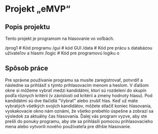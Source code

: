 # Projekt „eMVP“

## Popis projektu

Tento projekt je programom na hlasovanie vo voľbách.

/prog1 # Kód programu
/gui # kód GUI
/data # Kód pre prácu s databázou užívateľov a hlasmi
/logic # Kód pre programovú logiku
о
## Spôsob práce
Pre správne používanie programu sa musíte zaregistrovať, 
potvrdiť a následne sa prihlásiť s týmto prihlasovacím menom a heslom.
V ďalšom okne si môžeme vybrať medzi kandidátmi, ktorí sú rozdelení do skupín
podľa rôznych kritérií (v závislosti od kritérií a zmeny hodnoty hlasu).
Pod kandidátmi sú dve tlačidlá "Vybrať" alebo zrušiť hlas. 
Keď už máte vybratých všetkých svojich kandidátov, môžete stlačiť koniec hlasovania, 
vyskakovacie okno nám oznámi, že všetko prebehlo úspešne a zobrazí sa výsledok
za aktuálny čas hlasovania. Ďalej vás program vyzve, aby ste prešli do ponuky programu,
aby ste sa prihlásili pomocou prihlasovacieho mena alebo vytvorili nového používateľa 
pre dlhšie hlasovanie.
